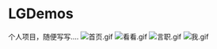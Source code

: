 # LGDemos
个人项目，随便写写....
![首页.gif](https://github.com/HuPingKang/LGDemos/clips/home.png)
![看看.gif](https://github.com/HuPingKang/LGDemos/clips/video.png)
![言职.gif](https://github.com/HuPingKang/LGDemos/clips/word.png)
![我.gif](https://github.com/HuPingKang/LGDemos/clips/me.png)

